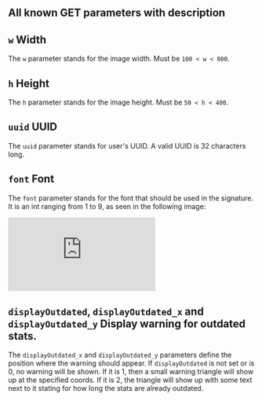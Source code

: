 ## All known GET parameters with description

## `w` Width
The `w` parameter stands for the image width. Must be `100 < w < 800`.

## `h` Height
The `h` parameter stands for the image height. Must be `50 < h < 400`.

## `uuid` UUID
The `uuid` parameter stands for user's UUID. A valid UUID is 32 characters long.

## `font` Font
The `font` parameter stands for the font that should be used in the signature.
It is an int ranging from 1 to 9, as seen in the following image:


![fonts](http://hypixel.maxkorlaar.com/dynamic-signatures/fonts-preview.php)

## `displayOutdated`, `displayOutdated_x` and `displayOutdated_y` Display warning for outdated stats.
The `displayOutdated_x` and `displayOutdated_y` parameters define the position where the warning should appear.
If `displayOutdated` is not set or is 0, no warning will be shown. If it is 1, then a small warning triangle will show up
at the specified coords. If it is 2, the triangle will show up with some text next to it stating for how long the
stats are already outdated.
